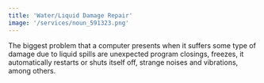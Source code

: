 ```yaml
---
title: 'Water/Liquid Damage Repair'
image: '/services/noun_591323.png'
---
```


The biggest problem that a computer presents when it suffers some type of damage due to liquid spills are unexpected program closings, freezes, it automatically restarts or shuts itself off, strange noises and vibrations, among others.
